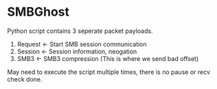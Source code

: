 # SMBGhost

Python script contains 3 seperate packet payloads.

1. Request <- Start SMB session communication
2. Session <- Session information, neogation 
3. SMB3 <- SMB3 compression (This is where we send bad offset)

May need to execute the script multiple times, there is no pause or recv check done. 

